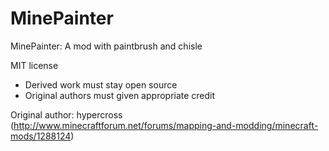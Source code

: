 MinePainter
=========

MinePainter: A mod with paintbrush and chisle

MIT license
+ Derived work must stay open source
+ Original authors must given appropriate credit

Original author: hypercross (http://www.minecraftforum.net/forums/mapping-and-modding/minecraft-mods/1288124)